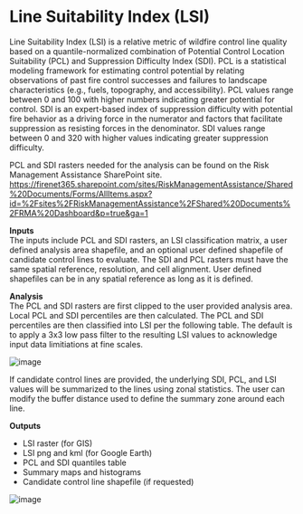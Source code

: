 # Line Suitability Index (LSI)
Line Suitability Index (LSI) is a relative metric of wildfire control line quality based on a quantile-normalized combination of Potential Control Location Suitability (PCL) and Suppression Difficulty Index (SDI). PCL is a statistical modeling framework for estimating control potential by relating observations of past fire control successes and failures to landscape characteristics (e.g., fuels, topography, and accessibility). PCL values range between 0 and 100 with higher numbers indicating greater potential for control. SDI is an expert-based index of suppression difficulty with potential fire behavior as a driving force in the numerator and factors that facilitate suppression as resisting forces in the denominator. SDI values range between 0 and 320 with higher values indicating greater suppression difficulty.

PCL and SDI rasters needed for the analysis can be found on the Risk Management Assistance SharePoint site.
https://firenet365.sharepoint.com/sites/RiskManagementAssistance/Shared%20Documents/Forms/AllItems.aspx?id=%2Fsites%2FRiskManagementAssistance%2FShared%20Documents%2FRMA%20Dashboard&p=true&ga=1

<b>Inputs</b><br>
The inputs include PCL and SDI rasters, an LSI classification matrix, a user defined analysis area shapefile, and an optional user defined shapefile of candidate control lines to evaluate. The SDI and PCL rasters must have the same spatial reference, resolution, and cell alignment. User defined shapefiles can be in any spatial reference as long as it is defined. 

<b>Analysis</b><br>
The PCL and SDI rasters are first clipped to the user provided analysis area. Local PCL and SDI percentiles are then calculated. The PCL and SDI percentiles are then classified into LSI per the following table. The default is to apply a 3x3 low pass filter to the resulting LSI values to acknowledge input data limitiations at fine scales.

![image](https://github.com/bengannon-fc/Line_suitability_index/assets/81584637/f440202f-c7d0-4895-b4dd-2921b4dc4a92)

If candidate control lines are provided, the underlying SDI, PCL, and LSI values will be summarized to the lines using zonal statistics. The user can modify the buffer distance used to define the summary zone around each line.

<b>Outputs</b><br>
- LSI raster (for GIS)
- LSI png and kml (for Google Earth)
- PCL and SDI quantiles table
- Summary maps and histograms
- Candidate control line shapefile (if requested)
  
![image](https://github.com/bengannon-fc/Line_suitability_index/assets/81584637/982f9ba0-c63e-486f-9098-2354bc8da1ec)



